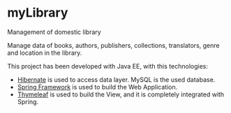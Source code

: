 # myLibrary
Management of domestic library

Manage data of books, authors, publishers, collections, translators, genre and location in the library.

This project has been developed with Java EE, with this technologies:

* [Hibernate](http://hibernate.org/) is used to access data layer. MySQL is the used database.
* [Spring Framework](http://projects.spring.io/spring-framework/) is used to build the Web Application.
* [Thymeleaf](http://www.thymeleaf.org/) is used to build the View, and it is completely integrated with Spring.

